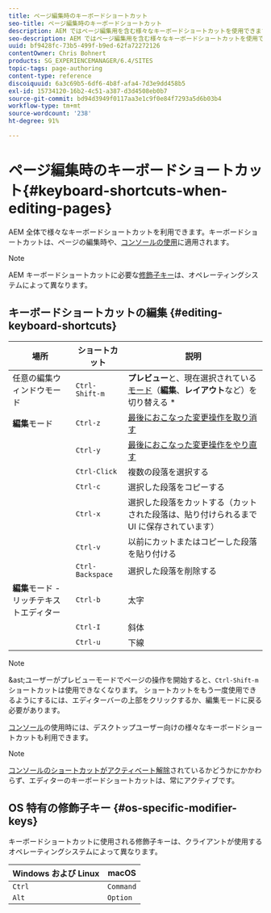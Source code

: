 ```yaml
---
title: ページ編集時のキーボードショートカット
seo-title: ページ編集時のキーボードショートカット
description: AEM ではページ編集用を含む様々なキーボードショートカットを使用できます
seo-description: AEM ではページ編集用を含む様々なキーボードショートカットを使用できます
uuid: bf9428fc-73b5-499f-b9ed-62fa72272126
contentOwner: Chris Bohnert
products: SG_EXPERIENCEMANAGER/6.4/SITES
topic-tags: page-authoring
content-type: reference
discoiquuid: 6a3c69b5-6df6-4b8f-afa4-7d3e9dd458b5
exl-id: 15734120-16b2-4c51-a387-d3d4508eb0b7
source-git-commit: bd94d3949f0117aa3e1c9f0e84f7293a5d6b03b4
workflow-type: tm+mt
source-wordcount: '238'
ht-degree: 91%

---
```


# ページ編集時のキーボードショートカット{#keyboard-shortcuts-when-editing-pages}

AEM 全体で様々なキーボードショートカットを利用できます。キーボードショートカットは、ページの編集時や、[コンソールの使用](/help/sites-authoring/keyboard-shortcuts.md)に適用されます。

>[!NOTE]
>
>AEM キーボードショートカットに必要な[修飾子キー](/help/sites-authoring/page-authoring-keyboard-shortcuts.md#os-specific-modifier-keys)は、オペレーティングシステムによって異なります。

## キーボードショートカットの編集 {#editing-keyboard-shortcuts}

| 場所 | ショートカット | 説明 |
|---|---|---|
| 任意の編集ウィンドウモード | `Ctrl-Shift-m` | **プレビュー**&#x200B;と、現在選択されている[モード](/help/sites-authoring/author-environment-tools.md#page-modes)</a>（**編集**、**レイアウト**&#x200B;など）を切り替える * |
| **編集**&#x200B;モード | `Ctrl-z` | [最後におこなった変更操作を取り消す](/help/sites-authoring/editing-content.md#undoing-and-redoing-page-edits) |
|  | `Ctrl-y` | [最後におこなった変更操作をやり直す](/help/sites-authoring/editing-content.md#undoing-and-redoing-page-edits) |
|  | `Ctrl-Click` | 複数の段落を選択する |
|  | `Ctrl-c` | 選択した段落をコピーする |
|  | `Ctrl-x` | 選択した段落をカットする（カットされた段落は、貼り付けられるまで UI に保存されています） |
|  | `Ctrl-v` | 以前にカットまたはコピーした段落を貼り付ける |
|  | `Ctrl-Backspace` | 選択した段落を削除する |
| **編集**&#x200B;モード - リッチテキストエディター | `Ctrl-b` | 太字 |
|  | `Ctrl-I` | 斜体 |
|  | `Ctrl-u` | 下線 |

>[!NOTE]
>
>&amp;ast;ユーザーがプレビューモードでページの操作を開始すると、`Ctrl-Shift-m`ショートカットは使用できなくなります。 ショートカットをもう一度使用できるようにするには、エディターバーの上部をクリックするか、編集モードに戻る必要があります。

[コンソール](/help/sites-authoring/keyboard-shortcuts.md)の使用時には、デスクトップユーザー向けの様々なキーボードショートカットも利用できます。

>[!NOTE]
>
>[コンソールのショートカットがアクティベート解除](/help/sites-authoring/keyboard-shortcuts.md#deactivating-keyboard-shortcuts)されているかどうかにかかわらず、エディターのキーボードショートカットは、常にアクティブです。

## OS 特有の修飾子キー {#os-specific-modifier-keys}

キーボードショートカットに使用される修飾子キーは、クライアントが使用するオペレーティングシステムによって異なります。

| Windows および Linux | macOS |
|---|---|
| `Ctrl` | `Command` |
| `Alt` | `Option` |
